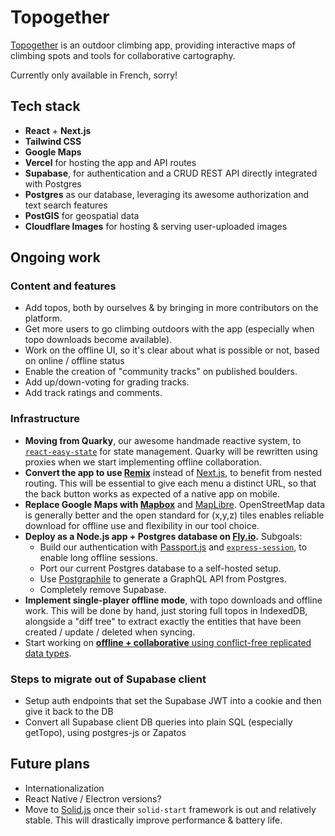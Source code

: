 # Topogether

[Topogether](https://topogether.com/) is an outdoor climbing app, providing interactive maps of climbing spots and tools for collaborative cartography.

Currently only available in French, sorry!

## Tech stack

- **React** + **Next.js**
- **Tailwind CSS**
- **Google Maps**
- **Vercel** for hosting the app and API routes
- **Supabase**, for authentication and a CRUD REST API directly integrated with Postgres
- **Postgres** as our database, leveraging its awesome authorization and text search features
- **PostGIS** for geospatial data
- **Cloudflare Images** for hosting & serving user-uploaded images

## Ongoing work

### Content and features

- Add topos, both by ourselves & by bringing in more contributors on the platform.
- Get more users to go climbing outdoors with the app (especially when topo downloads become available).
- Work on the offline UI, so it's clear about what is possible or not, based on online / offline status
- Enable the creation of "community tracks" on published boulders.
- Add up/down-voting for grading tracks.
- Add track ratings and comments.

### Infrastructure

- **Moving from Quarky**, our awesome handmade reactive system, to [`react-easy-state`](https://github.com/RisingStack/react-easy-state) for state management. Quarky will be rewritten using proxies when we start implementing offline collaboration.
- **Convert the app to use [Remix](https://remix.run/)** instead of [Next.js](https://nextjs.org/), to benefit from nested routing. This will be essential to give each menu a distinct URL, so that the back button works as expected of a native app on mobile.
- **Replace Google Maps with [Mapbox](https://www.mapbox.com/)** and [MapLibre](https://maplibre.org/). OpenStreetMap data is generally better and the open standard for (x,y,z) tiles enables reliable download for offline use and flexibility in our tool choice.
- **Deploy as a Node.js app + Postgres database on [Fly.io](https://fly.io/).** Subgoals:
  - Build our authentication with [Passport.js](https://www.passportjs.org/) and [`express-session`](https://github.com/expressjs/session), to enable long offline sessions.
  - Port our current Postgres database to a self-hosted setup.
  - Use [Postgraphile](https://www.graphile.org/postgraphile/) to generate a GraphQL API from Postgres.
  - Completely remove Supabase.
- **Implement single-player offline mode**, with topo downloads and offline work. This will be done by hand, just storing full topos in IndexedDB, alongside a "diff tree" to extract exactly the entities that have been created / update / deleted when syncing.
- Start working on [**offline + collaborative** using conflict-free replicated data types](https://erwinkn.com/getting-crdts-to-production/).

### Steps to migrate out of Supabase client

- Setup auth endpoints that set the Supabase JWT into a cookie and then give it back to the DB
- Convert all Supabase client DB queries into plain SQL (especially getTopo), using postgres-js or Zapatos

## Future plans

- Internationalization
- React Native / Electron versions?
- Move to [Solid.js](https://www.solidjs.com/) once their `solid-start` framework is out and relatively stable. This will drastically improve performance & battery life.
